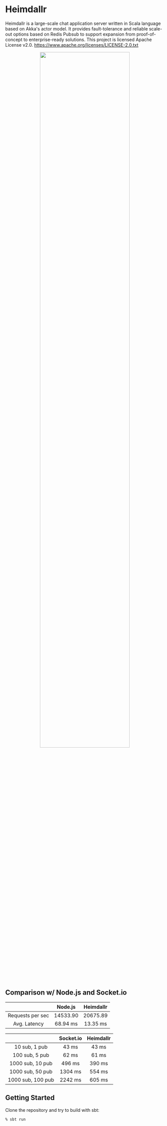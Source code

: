 # Heimdallr

Heimdallr is a large-scale chat application server written in Scala language based on Akka's actor model. It provides fault-tolerance and reliable scale-out options based on Redis Pubsub to support expansion from proof-of-concept to enterprise-ready solutions. This project is licensed Apache License v2.0. https://www.apache.org/licenses/LICENSE-2.0.txt

<p align="center">
  <img width="75%" src="https://github.com/edwardyoon/Heimdallr/blob/master/project/architecture.png?raw=true">
</p>


## Comparison w/ Node.js and Socket.io 

|  | Node.js | Heimdallr | 
| :---: | :---: | :---: |
| Requests per sec | 14533.90 | 20675.89 |
| Avg. Latency | 68.94 ms | 13.35 ms |

|  | Socket.io | Heimdallr | 
| :---: | :---: | :---: |
| 10 sub, 1 pub | 43 ms | 43 ms |
| 100 sub, 5 pub | 62 ms | 61 ms |
| 1000 sub, 10 pub | 496 ms | 390 ms |
| 1000 sub, 50 pub | 1304 ms | 554 ms |
| 1000 sub, 100 pub | 2242 ms | 605 ms |

## Getting Started

Clone the repository and try to build with sbt:

`% sbt run`

